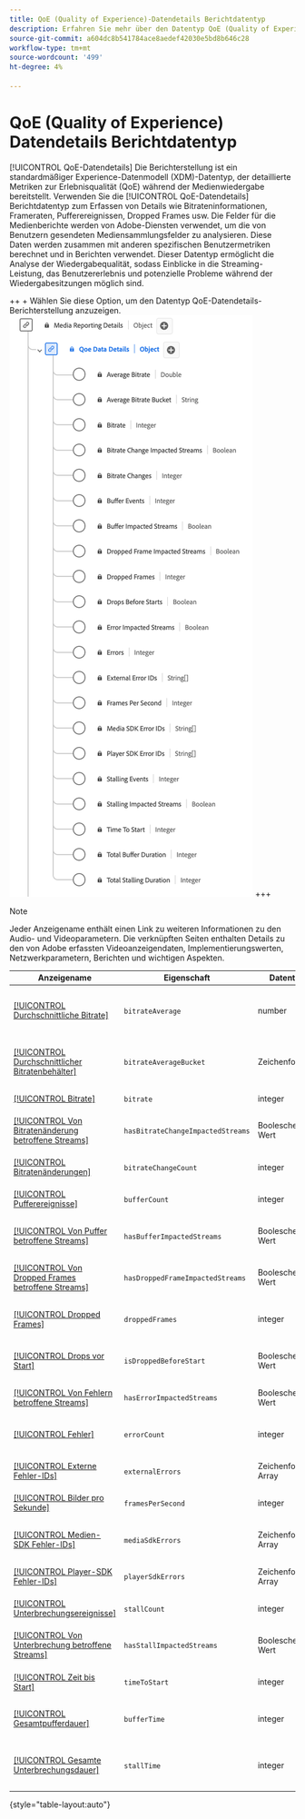 ```yaml
---
title: QoE (Quality of Experience)-Datendetails Berichtdatentyp
description: Erfahren Sie mehr über den Datentyp QoE (Quality of Experience) Data Details Reporting Data Type Experience Data Model (XDM) .
source-git-commit: a604dc8b541784ace8aedef42030e5bd8b646c28
workflow-type: tm+mt
source-wordcount: '499'
ht-degree: 4%

---
```


# QoE (Quality of Experience) Datendetails Berichtdatentyp

[!UICONTROL QoE-Datendetails] Die Berichterstellung ist ein standardmäßiger Experience-Datenmodell (XDM)-Datentyp, der detaillierte Metriken zur Erlebnisqualität (QoE) während der Medienwiedergabe bereitstellt. Verwenden Sie die [!UICONTROL QoE-Datendetails] Berichtdatentyp zum Erfassen von Details wie Bitrateninformationen, Frameraten, Pufferereignissen, Dropped Frames usw. Die Felder für die Medienberichte werden von Adobe-Diensten verwendet, um die von Benutzern gesendeten Mediensammlungsfelder zu analysieren. Diese Daten werden zusammen mit anderen spezifischen Benutzermetriken berechnet und in Berichten verwendet. Dieser Datentyp ermöglicht die Analyse der Wiedergabequalität, sodass Einblicke in die Streaming-Leistung, das Benutzererlebnis und potenzielle Probleme während der Wiedergabesitzungen möglich sind.

++ + Wählen Sie diese Option, um den Datentyp QoE-Datendetails-Berichterstellung anzuzeigen.
![Ein Diagramm des Datentyps QoE (Quality of Experience) Data Details Reporting .](../images/data-types/qoe-data-details-reporting.png)
+++

>[!NOTE]
>
>Jeder Anzeigename enthält einen Link zu weiteren Informationen zu den Audio- und Videoparametern. Die verknüpften Seiten enthalten Details zu den von Adobe erfassten Videoanzeigendaten, Implementierungswerten, Netzwerkparametern, Berichten und wichtigen Aspekten.

| Anzeigename | Eigenschaft | Datentyp | Beschreibung |
|----------------------------------------------------------------------------------------------------------------------------------------------------------------------------------------------|--------------------------|-----------|---------------------------------------------------------------------------------------------------|
| [[!UICONTROL Durchschnittliche Bitrate]](https://experienceleague.adobe.com/docs/media-analytics/using/implementation/variables/quality-parameters.html#average-bitrate-1) | `bitrateAverage` | number | Die durchschnittliche Bitrate (in Kbit/s, Integer). Wird als gewichteter Durchschnitt der Bitratenwerte berechnet. |
| [[!UICONTROL Durchschnittlicher Bitratenbehälter]](https://experienceleague.adobe.com/docs/media-analytics/using/implementation/variables/quality-parameters.html#average-bitrate) | `bitrateAverageBucket` | Zeichenfolge | Die durchschnittliche Bitrate (in Kbit/s), die in vordefinierten Behältern mit Intervallen von 100 Kbit/s kategorisiert ist. |
| [[!UICONTROL Bitrate]](https://experienceleague.adobe.com/docs/media-analytics/using/implementation/variables/quality-parameters.html#average-bitrate) | `bitrate` | integer | Der Bitratenwert (in Kbit/s). |
| [[!UICONTROL Von Bitratenänderung betroffene Streams]](https://experienceleague.adobe.com/docs/media-analytics/using/implementation/variables/quality-parameters.html#bitrate-change-impacted-streams) | `hasBitrateChangeImpactedStreams` | Boolescher Wert | Gibt an, ob Streams während der Wiedergabe von Bitratenänderungen betroffen waren. |
| [[!UICONTROL Bitratenänderungen]](https://experienceleague.adobe.com/docs/media-analytics/using/implementation/variables/quality-parameters.html#bitrate-changes) | `bitrateChangeCount` | integer | Die Gesamtanzahl der Bitratenänderungen während der Wiedergabe. |
| [[!UICONTROL Pufferereignisse]](https://experienceleague.adobe.com/docs/media-analytics/using/implementation/variables/quality-parameters.html#buffer-events) | `bufferCount` | integer | Die Anzahl verschiedener Pufferstatus während der Wiedergabe. |
| [[!UICONTROL Von Puffer betroffene Streams]](https://experienceleague.adobe.com/docs/media-analytics/using/implementation/variables/quality-parameters.html#buffer-impacted-streams) | `hasBufferImpactedStreams` | Boolescher Wert | Gibt an, ob die Pufferung während der Wiedergabe Auswirkungen auf Streams hatte. |
| [[!UICONTROL Von Dropped Frames betroffene Streams]](https://experienceleague.adobe.com/docs/media-analytics/using/implementation/variables/quality-parameters.html#dropped-frame-impacted-streams) | `hasDroppedFrameImpactedStreams` | Boolescher Wert | Gibt an, ob Streams von Dropped Frames während der Wiedergabe beeinflusst wurden. |
| [[!UICONTROL Dropped Frames]](https://experienceleague.adobe.com/docs/media-analytics/using/implementation/variables/quality-parameters.html#dropped-frames-1) | `droppedFrames` | integer | Die Gesamtzahl der Frames, die während der Wiedergabe abgelegt wurden. |
| [[!UICONTROL Drops vor Start]](https://experienceleague.adobe.com/docs/media-analytics/using/implementation/variables/quality-parameters.html#drops-before-start) | `isDroppedBeforeStart` | Boolescher Wert | Gibt unabhängig von Anzeigen an, ob Benutzer das Video vor dem Start verlassen. |
| [[!UICONTROL Von Fehlern betroffene Streams]](https://experienceleague.adobe.com/docs/media-analytics/using/implementation/variables/quality-parameters.html#error-impacted-streams) | `hasErrorImpactedStreams` | Boolescher Wert | Gibt an, ob in Streams während der Wiedergabe Fehler aufgetreten sind. |
| [[!UICONTROL Fehler]](https://experienceleague.adobe.com/docs/media-analytics/using/implementation/variables/quality-parameters.html#errors-%2F-error-events) | `errorCount` | integer | Die Gesamtzahl der Fehler, die während der Wiedergabe aufgetreten sind. |
| [[!UICONTROL Externe Fehler-IDs]](https://experienceleague.adobe.com/docs/media-analytics/using/implementation/variables/quality-parameters.html#external-error-ids) | `externalErrors` | Zeichenfolgen-Array | Eindeutige Fehler-IDs aus externen Quellen, z. B. CDN-Fehler. |
| [[!UICONTROL Bilder pro Sekunde]](https://experienceleague.adobe.com/docs/media-analytics/using/implementation/variables/quality-parameters.html#frames-per-second) | `framesPerSecond` | integer | Die aktuelle Stream-Framerate (in Frames pro Sekunde). |
| [[!UICONTROL Medien-SDK Fehler-IDs]](https://experienceleague.adobe.com/docs/media-analytics/using/implementation/variables/quality-parameters.html#media-sdk-error-ids) | `mediaSdkErrors` | Zeichenfolgen-Array | Vom Media SDK während der Wiedergabe generierte eindeutige Fehler-IDs. |
| [[!UICONTROL Player-SDK Fehler-IDs]](https://experienceleague.adobe.com/docs/media-analytics/using/implementation/variables/quality-parameters.html#player-sdk-error-ids) | `playerSdkErrors` | Zeichenfolgen-Array | Vom Player-SDK während der Wiedergabe erzeugte eindeutige Fehler-IDs. |
| [[!UICONTROL Unterbrechungsereignisse]](https://experienceleague.adobe.com/docs/media-analytics/using/implementation/variables/quality-parameters.html#stalling-events) | `stallCount` | integer | Die Anzahl der Unterbrechungsereignisse während der Wiedergabe. |
| [[!UICONTROL Von Unterbrechung betroffene Streams]](https://experienceleague.adobe.com/docs/media-analytics/using/implementation/variables/quality-parameters.html#stalling-impacted-streams) | `hasStallImpactedStreams` | Boolescher Wert | Gibt an, ob bei Streams während der Wiedergabe eine Unterbrechung aufgetreten ist. |
| [[!UICONTROL Zeit bis Start]](https://experienceleague.adobe.com/docs/media-analytics/using/implementation/variables/quality-parameters.html#time-to-start-1) | `timeToStart` | integer | Dauer (in Sekunden) zwischen dem Laden und Starten des Videos. |
| [[!UICONTROL Gesamtpufferdauer]](https://experienceleague.adobe.com/docs/media-analytics/using/implementation/variables/quality-parameters.html#total-buffer-duration-1) | `bufferTime` | integer | Gesamtdauer der Pufferung während der Wiedergabe (in Sekunden). |
| [[!UICONTROL Gesamte Unterbrechungsdauer]](https://experienceleague.adobe.com/docs/media-analytics/using/implementation/variables/quality-parameters.html#total-stalling-duration) | `stallTime` | integer | Die Gesamtdauer (in Sekunden), zu der die Wiedergabe während der Wiedergabe unterbrochen wurde. |

{style="table-layout:auto"}
